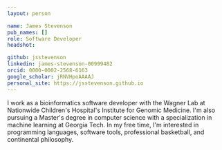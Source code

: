 ```yaml
---
layout: person

name: James Stevenson
pub_names: []
role: Software Developer
headshot:

github: jsstevenson
linkedin: james-stevenson-00999482
orcid: 0000-0002-2568-6163
google_scholar: jRNVHpoAAAAJ
personal_site: https://jsstevenson.github.io
---
```

I work as a bioinformatics software developer with the Wagner Lab at Nationwide Children's Hospital's Institute for Genomic Medicine. I'm also pursuing a Master's degree in computer science with a specialization in machine learning at Georgia Tech. In my free time, I'm interested in programming languages, software tools, professional basketball, and continental philosophy.

